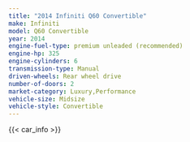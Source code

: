 ```yaml
---
title: "2014 Infiniti Q60 Convertible"
make: Infiniti
model: Q60 Convertible
year: 2014
engine-fuel-type: premium unleaded (recommended)
engine-hp: 325
engine-cylinders: 6
transmission-type: Manual
driven-wheels: Rear wheel drive
number-of-doors: 2
market-category: Luxury,Performance
vehicle-size: Midsize
vehicle-style: Convertible
---
```


{{< car_info >}}
